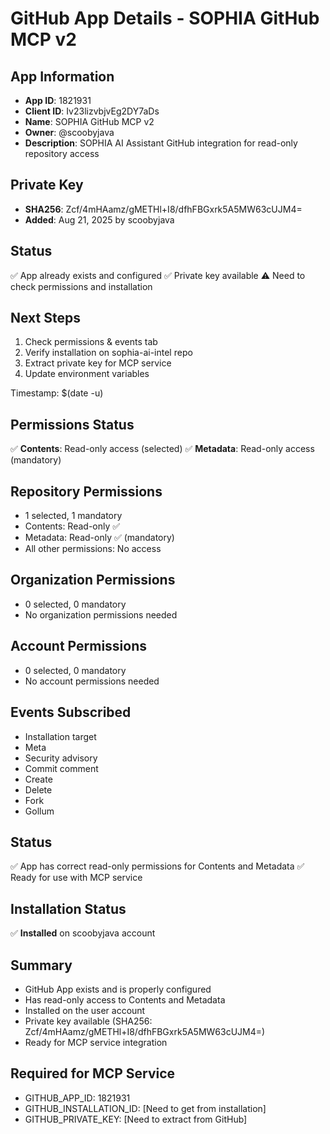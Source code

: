 # GitHub App Details - SOPHIA GitHub MCP v2

## App Information
- **App ID**: 1821931
- **Client ID**: Iv23lizvbjvEg2DY7aDs
- **Name**: SOPHIA GitHub MCP v2
- **Owner**: @scoobyjava
- **Description**: SOPHIA AI Assistant GitHub integration for read-only repository access

## Private Key
- **SHA256**: Zcf/4mHAamz/gMETHl+I8/dfhFBGxrk5A5MW63cUJM4=
- **Added**: Aug 21, 2025 by scoobyjava

## Status
✅ App already exists and configured
✅ Private key available
⚠️ Need to check permissions and installation

## Next Steps
1. Check permissions & events tab
2. Verify installation on sophia-ai-intel repo
3. Extract private key for MCP service
4. Update environment variables

Timestamp: $(date -u)



## Permissions Status
✅ **Contents**: Read-only access (selected)
✅ **Metadata**: Read-only access (mandatory)

## Repository Permissions
- 1 selected, 1 mandatory
- Contents: Read-only ✅
- Metadata: Read-only ✅ (mandatory)
- All other permissions: No access

## Organization Permissions
- 0 selected, 0 mandatory
- No organization permissions needed

## Account Permissions
- 0 selected, 0 mandatory
- No account permissions needed

## Events Subscribed
- Installation target
- Meta
- Security advisory
- Commit comment
- Create
- Delete
- Fork
- Gollum

## Status
✅ App has correct read-only permissions for Contents and Metadata
✅ Ready for use with MCP service


## Installation Status
✅ **Installed** on scoobyjava account

## Summary
- GitHub App exists and is properly configured
- Has read-only access to Contents and Metadata
- Installed on the user account
- Private key available (SHA256: Zcf/4mHAamz/gMETHl+I8/dfhFBGxrk5A5MW63cUJM4=)
- Ready for MCP service integration

## Required for MCP Service
- GITHUB_APP_ID: 1821931
- GITHUB_INSTALLATION_ID: [Need to get from installation]
- GITHUB_PRIVATE_KEY: [Need to extract from GitHub]

